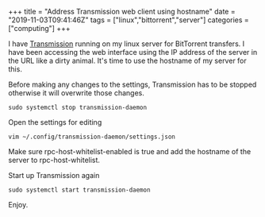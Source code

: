 +++
title = "Address Transmission web client using hostname"
date = "2019-11-03T09:41:46Z"
tags = ["linux","bittorrent","server"]
categories = ["computing"]
+++

I have [Transmission](https://wiki.archlinux.org/index.php/Transmission) running on my linux server for BitTorrent transfers. 
I have been accessing the web interface using the IP address of the server in the URL like a dirty animal.
It's time to use the hostname of my server for this.

Before making any changes to the settings, Transmission has to be stopped otherwise it will overwrite those changes.

```
sudo systemctl stop transmission-daemon
```

Open the settings for editing

```
vim ~/.config/transmission-daemon/settings.json
```

Make sure rpc-host-whitelist-enabled is true and add the hostname of the server to rpc-host-whitelist.

Start up Transmission again

```
sudo systemctl start transmission-daemon
```

Enjoy.
